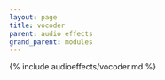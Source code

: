 ```yaml
---
layout: page
title: vocoder
parent: audio effects
grand_parent: modules
---
```


{% include audioeffects/vocoder.md %}
